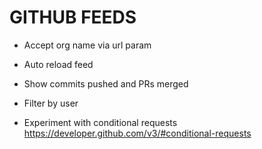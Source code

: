 # GITHUB FEEDS

- Accept org name via url param
- Auto reload feed

- Show commits pushed and PRs merged
- Filter by user
- Experiment with conditional requests https://developer.github.com/v3/#conditional-requests
